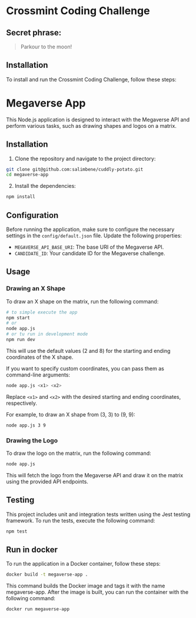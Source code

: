 # Crossmint Coding Challenge

## Secret phrase:

> Parkour to the moon!

## Installation

To install and run the Crossmint Coding Challenge, follow these steps:

# Megaverse App

This Node.js application is designed to interact with the Megaverse API and perform various tasks, such as drawing shapes and logos on a matrix.

## Installation

1. Clone the repository and navigate to the project directory:

```bash
git clone git@github.com:salimbene/cuddly-potato.git
cd megaverse-app
```

2. Install the dependencies:

```bash
npm install
```

## Configuration

Before running the application, make sure to configure the necessary settings in the `config/default.json` file. Update the following properties:

- `MEGAVERSE_API_BASE_URI`: The base URI of the Megaverse API.
- `CANDIDATE_ID`: Your candidate ID for the Megaverse challenge.

## Usage

### Drawing an X Shape

To draw an X shape on the matrix, run the following command:

```bash
# to simple execute the app
npm start
# or
node app.js
# or tu run in development mode
npm run dev
```

This will use the default values (2 and 8) for the starting and ending coordinates of the X shape.

If you want to specify custom coordinates, you can pass them as command-line arguments:

```bash
node app.js <x1> <x2>
```

Replace `<x1>` and `<x2>` with the desired starting and ending coordinates, respectively.

For example, to draw an X shape from (3, 3) to (9, 9):

```bash
node app.js 3 9
```

### Drawing the Logo

To draw the logo on the matrix, run the following command:

```bash
node app.js
```

This will fetch the logo from the Megaverse API and draw it on the matrix using the provided API endpoints.

## Testing

This project includes unit and integration tests written using the Jest testing framework. To run the tests, execute the following command:

```bash
npm test
```

## Run in docker

To run the application in a Docker container, follow these steps:

```bash
docker build -t megaverse-app .
```

This command builds the Docker image and tags it with the name megaverse-app.
After the image is built, you can run the container with the following command:

```bash
docker run megaverse-app
```
